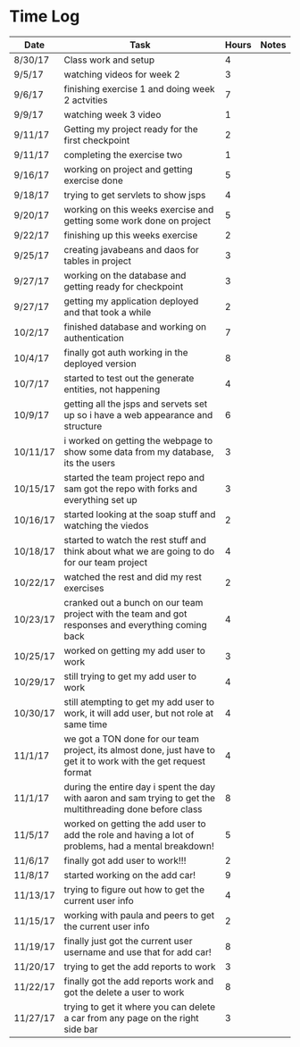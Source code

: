 # Time Log

| Date | Task | Hours | Notes|
|------|------|-------|------|
| 8/30/17| Class work and setup| 4 | |
| 9/5/17| watching videos for week 2 | 3 | |
| 9/6/17 | finishing exercise 1 and doing week 2 actvities  | 7  |   | 
| 9/9/17 | watching week 3 video  | 1  |   |
| 9/11/17 | Getting my project ready for the first checkpoint  | 2  |   |
| 9/11/17 | completing the exercise two  | 1  |   |
| 9/16/17 | working on project and getting exercise done  | 5  |   |
| 9/18/17 | trying to get servlets to show jsps  | 4  |   |
| 9/20/17 | working on this weeks exercise and getting some work done on project  | 5  |   |
| 9/22/17 | finishing up this weeks exercise  | 2  |   |
| 9/25/17 | creating javabeans and daos for tables in project  | 3  |   |
| 9/27/17 | working on the database and getting ready for checkpoint  | 3  |   |
| 9/27/17 | getting my application deployed and that took a while  | 2  |   |
| 10/2/17 | finished database and working on authentication  | 7  |   |
| 10/4/17 | finally got auth working in the deployed version | 8 |   |
| 10/7/17 | started to test out the generate entities, not happening | 4 |   |
| 10/9/17 | getting all the jsps and servets set up so i have a web appearance and structure | 6 |   |
| 10/11/17 | i worked on getting the webpage to show some data from my database, its the users | 3 |   |
| 10/15/17 | started the team project repo and sam got the repo with forks and everything set up | 3 |   |
| 10/16/17 | started looking at the soap stuff and watching the viedos | 2 |   |
| 10/18/17 | started to watch the rest stuff and think about what we are going to do for our team project | 4 |   |
| 10/22/17 | watched the rest and did my rest exercises | 2 |   |
| 10/23/17 | cranked out a bunch on our team project with the team and got responses and everything coming back | 4 |   |
| 10/25/17 | worked on getting my add user to work | 3 |   |
| 10/29/17 | still trying to get my add user to work | 4 |   |
| 10/30/17 | still atempting to get my add user to work, it will add user, but not role at same time | 4 |   |
| 11/1/17 | we got a TON done for our team project, its almost done, just have to get it to work with the get request format| 4 |   |
| 11/1/17 | during the entire day i spent the day with aaron and sam trying to get the multithreading done before class | 8 |   |
| 11/5/17 | worked on getting the add user to add the role and having a lot of problems, had a mental breakdown!| 5 |   |
| 11/6/17 | finally got add user to work!!! | 2 |   |
| 11/8/17 | started working on the add car! | 9 |   |
| 11/13/17 | trying to figure out how to get the current user info | 4 |   |
| 11/15/17 | working with paula and peers to get the current user info | 2 |   |
| 11/19/17 | finally just got the current user username and use that for add car! | 8 |   |
| 11/20/17 | trying to get the add reports to work | 3 |   |
| 11/22/17 | finally got the add reports work and got the delete a user to work | 8 |   |
| 11/27/17 | trying to get it where you can delete a car from any page on the right side bar | 3 |   |




